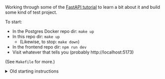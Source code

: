 Working through some of the [FastAPI tutorial](https://fastapi.tiangolo.com/tutorial/) to learn a bit about it and build some kind of test project.

To start:

- In the Postgres Docker repo dir: `make up`
- In this repo dir: `make up`
  - (Likewise, to stop: `make down`)
- In the frontend repo dir: `npm run dev`
- Visit whatever that tells you (probably http://localhost:5173)

(See `Makefile` for more.)

<details>
  <summary>
    Old starting instructions
  </summary>
  Start the server with:

  `uvicorn main:app --reload`

  Where:

  - `main` is the filename of the Python module (i.e. `main.py`)
  - `app` is the FastAPI class instance (i.e. `app = FastAPI()`).
</details>